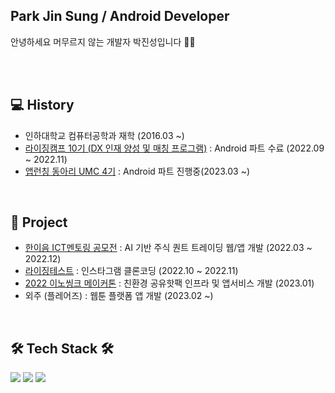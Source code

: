 
<h2>Park Jin Sung / Android Developer </h2>
안녕하세요 머무르지 않는 개발자 박진성입니다 🏃‍♂️

</br></br>

<h2><b>💻 History </b></h2>

- 인하대학교 컴퓨터공학과 재학 (2016.03 ~) 
- <a href="https://risingcamp.com/">라이징캠프 10기 (DX 인재 양성 및 매칭 프로그램)</a> : Android 파트 수료 (2022.09 ~ 2022.11)
- <a href="https://www.makeus.in/umc">앱런칭 동아리 UMC 4기</a> : Android 파트 진행중(2023.03 ~)

</br>

<h2><b>📒 Project </b></h2>

- <a href="https://github.com/plashdof/stockProject_React_Native">한이음 ICT멘토링 공모전</a> :  AI 기반 주식 퀀트 트레이딩 웹/앱 개발 (2022.03 ~ 2022.12)
- <a href="https://github.com/plashdof/Instaclone_kotlin">라이징테스트</a> : 인스타그램 클론코딩 (2022.10 ~ 2022.11)
- <a href="[https://github.com/plashdof/Instaclone_kotlin](https://github.com/plashdof/Chargeheat_kotlin)">2022 이노씽크 메이커톤</a> : 친환경 공유핫팩 인프라 및 앱서비스 개발 (2023.01)
- 외주 (플레어즈) : 웹툰 플랫폼 앱 개발 (2023.02 ~)

</br>

<h2><b>🛠 Tech Stack 🛠</b></h2>

<img src="https://img.shields.io/badge/Android-green?style=flat-square&logo=Android&logoColor=white"/></a>
<img src="https://img.shields.io/badge/Python-blue?style=flat-square&logo=Python&logoColor=white"/></a>
<img src="https://img.shields.io/badge/Kotlin-F48E00?style=flat-square&logo=Kotlin&logoColor=white"/></a>

